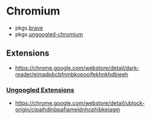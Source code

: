 # Chromium

- pkgs.[brave](https://brave.com/)
- pkgs.[ungoogled-chromium](https://github.com/Eloston/ungoogled-chromium)

## Extensions
- https://chrome.google.com/webstore/detail/dark-reader/eimadpbcbfnmbkopoojfekhnkhdbieeh

### [Ungoogled Extensions](https://www.ungoogledextensions.com/)
- https://chrome.google.com/webstore/detail/ublock-origin/cjpalhdlnbpafiamejdnhcphjbkeiagm
